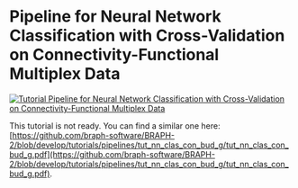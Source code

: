 # Pipeline for Neural Network Classification with Cross-Validation on Connectivity-Functional Multiplex Data

[![Tutorial Pipeline for Neural Network Classification with Cross-Validation on Connectivity-Functional Multiplex Data](https://img.shields.io/badge/PDF-Download-red?style=flat-square&logo=adobe-acrobat-reader)](tut_nn_clas_con_fun_mp_data_xval.pdf)

This tutorial is not ready. You can find a similar one here: [https://github.com/braph-software/BRAPH-2/blob/develop/tutorials/pipelines/tut_nn_clas_con_bud_g/tut_nn_clas_con_bud_g.pdf](https://github.com/braph-software/BRAPH-2/blob/develop/tutorials/pipelines/tut_nn_clas_con_bud_g/tut_nn_clas_con_bud_g.pdf).
